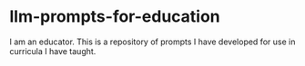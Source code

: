 # llm-prompts-for-education

I am an educator. This is a repository of prompts I have developed for use in curricula I have taught.
